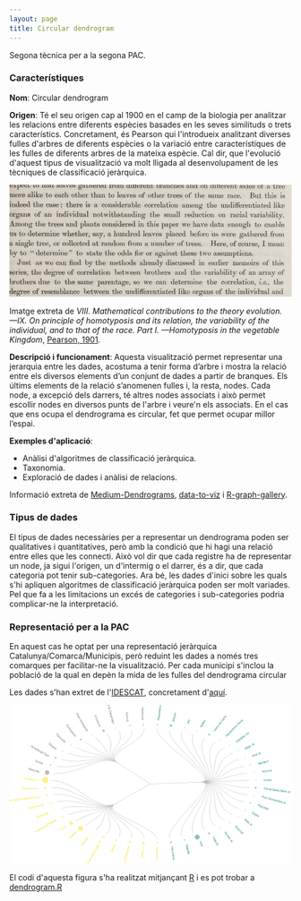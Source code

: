 ```yaml
---
layout: page
title: Circular dendrogram
---
```


Segona tècnica per a la segona PAC.

### Característiques

**Nom**: Circular dendrogram

**Origen**: Té el seu origen cap al 1900 en el camp de la biologia per analitzar les relacions entre diferents espècies basades en les seves similituds o trets característics. Concretament, és Pearson qui l'introdueix analitzant diverses fulles d'arbres de diferents espècies o la variació entre característiques de les fulles de diferents arbres de la mateixa espècie. Cal dir, que l'evolució d'aquest tipus de visualització va molt lligada al desenvolupament de les tècniques de classificació jeràrquica.

![Pearson-1901](https://raw.githubusercontent.com/ecasellas/uoc-visualitzacio/main/circular_dendrogram/Pearson_tree_dendrogram.png)

Imatge extreta de *VIII. Mathematical contributions to the theory evolution. —IX. On principle of homotyposis and its relation, the variability of the individual, and to that of the race. Part I. —Homotyposis in the vegetable Kingdom*,  [Pearson, 1901](https://royalsocietypublishing.org/doi/epdf/10.1098/rsta.1901.0020).

**Descripció i funcionament**: Aquesta visualització permet representar una jerarquia entre les dades, acostuma a tenir forma d’arbre i mostra la relació entre els diversos elements d’un conjunt de dades a partir de branques. Els últims elements de la relació s’anomenen fulles i, la resta, nodes. Cada node, a excepció dels darrers, té altres nodes associats i això permet escollir nodes en diversos punts de l'arbre i veure'n els associats. En el cas que ens ocupa el dendrograma es circular, fet que permet ocupar millor l’espai.

**Exemples d'aplicació**:

- Anàlisi d'algoritmes de classificació jeràrquica.
- Taxonomia.
- Exploració de dades i anàlisi de relacions.

Informació extreta de [Medium-Dendrograms](https://medium.com/@HeCanThink/dendrograms-the-hierarchical-portrait-of-data-%EF%B8%8F-bc97c7820599), [data-to-viz](https://www.data-to-viz.com/graph/dendrogram.html) i [R-graph-gallery](https://r-graph-gallery.com/339-circular-dendrogram-with-ggraph.html).

### Tipus de dades

El tipus de dades necessàries per a representar un dendrograma poden ser qualitatives i quantitatives, però amb la condició que hi hagi una relació entre elles que les connecti. Això vol dir que cada registre ha de representar un node, ja sigui l'origen, un d'intermig o el darrer, és a dir, que cada categoria pot tenir sub-categories. Ara bé, les dades d'inici sobre les quals s'hi apliquen algoritmes de classificació jeràrquica poden ser molt variades. Pel que fa a les limitacions un excés de categories i sub-categories podria complicar-ne la interpretació.

### Representació per a la PAC

En aquest cas he optat per una representació jeràrquica Catalunya/Comarca/Municipis, però reduint les dades a només tres comarques per facilitar-ne la visualització. Per cada municipi s'inclou la població de la qual en depèn la mida de les fulles del dendrograma circular

Les dades s'han extret de l'[IDESCAT](https://www.idescat.cat/), concretament d'[aquí](https://www.idescat.cat/indicadors/?id=aec&n=15903).

![Circular-dendrogram](https://raw.githubusercontent.com/ecasellas/uoc-visualitzacio/main/circular_dendrogram/circular_dendrogram.png)

El codi d'aquesta figura s'ha realitzat mitjançant [R](https://www.r-project.org/) i es pot trobar a [dendrogram.R](https://github.com/ecasellas/uoc-visualitzacio/tree/main/circular_dendrogram/dendrogram.R)